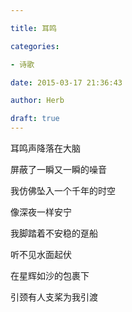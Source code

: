 ```yaml
---

title: 耳鸣

categories:

- 诗歌

date: 2015-03-17 21:36:43

author: Herb

draft: true
---
```


耳鸣声降落在大脑

屏蔽了一瞬又一瞬的噪音

我仿佛坠入一个千年的时空

像深夜一样安宁

我脚踏着不安稳的趸船

听不见水面起伏

在星辉如沙的包裹下

引颈有人支桨为我引渡